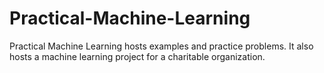 # Practical-Machine-Learning
Practical Machine Learning hosts examples and practice problems. It also hosts a machine learning project for a charitable organization.
